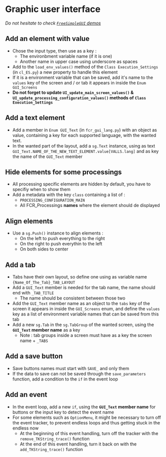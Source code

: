 # Graphic user interface

_Do not hesitate to check [`FreeSimpleGUI` demos](https://github.com/spyoungtech/FreeSimpleGUI/blob/main/DemoPrograms/Demo_All_Elements.py)_

## Add an element with value

* Chose the input type, then use as a key :
  * The environbment variable name (if it is one)
  * Another name in upper case using underscore as spaces
* Add to the `load_env_values()` method of the `Class Execution_Settings` (in `cl_ES.py`) a new property to handle this element
* If it is a environment variable that can be saved, add it's name to the `values` key of the screen and / or tab it appears in inside the `Enum GUI_Screens`
* __Do not forget to update `UI_update_main_screen_values()` & `UI_update_processing_configuration_values()` methods of `Class Execution_Settings`__

## Add a text element

* Add a member in `Enum GUI_Text` (in `fcr_gui_lang.py`) with an object as value, containing a key for each supported language, with the wanted text.
* In the wanted part of the layout, add a `sg.Text` instance, using as text `GUI_Text.NAME_OF_THE_NEW_TEXT_ELEMENT.value[VALLS.lang]` and as key the name of the `GUI_Text` member

## Hide elements for some processings

* All processing specific elements are hidden by default, you have to specifiy when to show them
* Add a metadata with the key `class` containing a list of :
  * `PROCESSING_CONFIGURATION_MAIN`
  * All FCR_Processings __names__ where the element should de displayed

## Align elements

* Use a `sg.Push()` instance to align elements :
  * On the left to push everything to the right
  * On the right to push everythin to the left
  * On both sides to center

## Add a tab

* Tabs have their own layout, so define one using as variable name `{Name_Of_The_Tab}_TAB_LAYOUT`
* Add a `GUI_Text` member is needed for the tab name, the name should end with `_TAB_TITLE`
  * The name should be consistent between those two
* Add the `GUI_Text` member name as an object to the `tabs` key of the screen it appears in inside the `GUI_Screens` enum, and define the `values` key as a list of environment variable names that can be saved from this tab
* Add a new `sg.Tab` in the `sg.TabGroup` of the wanted screen, using the __`GUI_Text` member name__ as a key
  * Note : tab groups inside a screen must have as a key the screen name + `_TABS`

## Add a save button

* Save buttons names must start with `SAVE_` and only them
* If the data to save can not be saved through the `save_parameters` function, add a condition to the `if` in the event loop

## Add an event

* In the event loop, add a new `if`, using the __`GUI_Text` member name__ for buttons or the input key to detect the event name
* For some elements such as `OptionMenu`, it might be necessary to turn off the event tracker, to prevent endless loops and thus getting stuck in the endless now
  * At the beginning of this event handling, turn off the tracker with the `remove_TKString_trace()` function
  * At the end of this event handling, turn it back on with the `add_TKString_trace()` function


